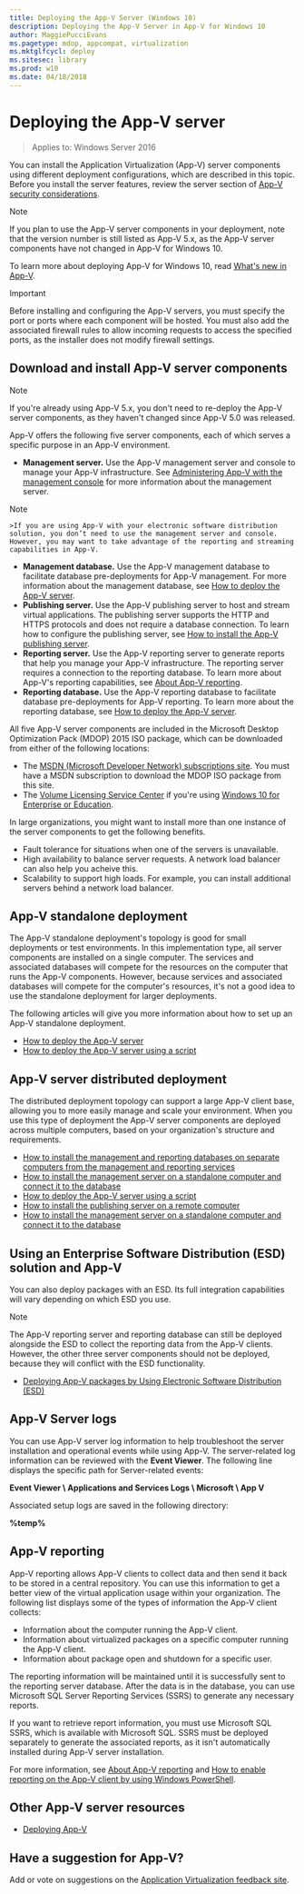 ```yaml
---
title: Deploying the App-V Server (Windows 10)
description: Deploying the App-V Server in App-V for Windows 10
author: MaggiePucciEvans
ms.pagetype: mdop, appcompat, virtualization
ms.mktglfcycl: deploy
ms.sitesec: library
ms.prod: w10
ms.date: 04/18/2018
---
```

# Deploying the App-V server

>Applies to: Windows Server 2016

You can install the Application Virtualization (App-V) server components using different deployment configurations, which are described in this topic. Before you install the server features, review the server section of [App-V security considerations](appv-security-considerations.md).

>[!NOTE]
>If you plan to use the App-V server components in your deployment, note that the version number is still listed as App-V 5.x, as the App-V server components have not changed in App-V for Windows 10.

To learn more about deploying App-V for Windows 10, read [What's new in App-V](appv-about-appv.md).

>[!IMPORTANT]
>Before installing and configuring the App-V servers, you must specify the port or ports where each component will be hosted. You must also add the associated firewall rules to allow incoming requests to access the specified ports, as the installer does not modify firewall settings.

## Download and install App-V server components

>[!NOTE]
>If you're already using App-V 5.x, you don't need to re-deploy the App-V server components, as they haven't changed since App-V 5.0 was released.

App-V offers the following five server components, each of which serves a specific purpose in an App-V environment.

* **Management server.** Use the App-V management server and console to manage your App-V infrastructure. See [Administering App-V with the management console](appv-administering-virtual-applications-with-the-management-console.md) for more information about the management server.

 >[!NOTE]
    >If you are using App-V with your electronic software distribution solution, you don’t need to use the management server and console. However, you may want to take advantage of the reporting and streaming capabilities in App-V.
* **Management database.** Use the App-V management database to facilitate database pre-deployments for App-V management. For more information about the management database, see [How to deploy the App-V server](appv-deploy-the-appv-server.md).
* **Publishing server.** Use the App-V publishing server to host and stream virtual applications. The publishing server supports the HTTP and HTTPS protocols and does not require a database connection. To learn how to configure the publishing server, see [How to install the App-V publishing server](appv-install-the-publishing-server-on-a-remote-computer.md).
* **Reporting server.** Use the App-V reporting server to generate reports that help you manage your App-V infrastructure. The reporting server requires a connection to the reporting database. To learn more about App-V's reporting capabilities, see [About App-V reporting](appv-reporting.md).
* **Reporting database.** Use the App-V reporting database to facilitate database pre-deployments for App-V reporting. To learn more about the reporting database, see [How to deploy the App-V server](appv-deploy-the-appv-server.md).

All five App-V server components are included in the Microsoft Desktop Optimization Pack (MDOP) 2015 ISO package, which can be downloaded from either of the following locations:

* The [MSDN (Microsoft Developer Network) subscriptions site](https://msdn.microsoft.com/en-us/subscriptions/downloads/default.aspx#FileId=65215). You must have a MSDN subscription to download the MDOP ISO package from this site.
* The [Volume Licensing Service Center](https://www.microsoft.com/en-us/licensing/default.aspx) if you're using [Windows 10 for Enterprise or Education](https://www.microsoft.com/en-us/WindowsForBusiness/windows-product-home).

In large organizations, you might want to install more than one instance of the server components to get the following benefits.

* Fault tolerance for situations when one of the servers is unavailable.
* High availability to balance server requests. A network load balancer can also help you acheive this.
* Scalability to support high loads. For example, you can install additional servers behind a network load balancer.

## App-V standalone deployment

The App-V standalone deployment's topology is good for small deployments or test environments. In this implementation type, all server components are installed on a single computer. The services and associated databases will compete for the resources on the computer that runs the App-V components. However, because services and associated databases will compete for the computer's resources, it's not a good idea to use the standalone deployment for larger deployments.

The following articles will give you more information about how to set up an App-V standalone deployment.

* [How to deploy the App-V server](appv-deploy-the-appv-server.md)
* [How to deploy the App-V server using a script](appv-deploy-the-appv-server-with-a-script.md)

## App-V server distributed deployment

The distributed deployment topology can support a large App-V client base, allowing you to more easily manage and scale your environment. When you use this type of deployment the App-V server components are deployed across multiple computers, based on your organization's structure and requirements.

* [How to install the management and reporting databases on separate computers from the management and reporting services](appv-install-the-management-and-reporting-databases-on-separate-computers.md)
* [How to install the management server on a standalone computer and connect it to the database](appv-install-the-management-server-on-a-standalone-computer.md)
* [How to deploy the App-V server using a script](appv-deploy-the-appv-server-with-a-script.md)
* [How to install the publishing server on a remote computer](appv-install-the-publishing-server-on-a-remote-computer.md)
* [How to install the management server on a standalone computer and connect it to the database](appv-install-the-management-server-on-a-standalone-computer.md)

## Using an Enterprise Software Distribution (ESD) solution and App-V

You can also deploy packages with an ESD. Its full integration capabilities will vary depending on which ESD you use.

>[!NOTE]
>The App-V reporting server and reporting database can still be deployed alongside the ESD to collect the reporting data from the App-V clients. However, the other three server components should not be deployed, because they will conflict with the ESD functionality.

* [Deploying App-V packages by Using Electronic Software Distribution (ESD)](appv-deploying-packages-with-electronic-software-distribution-solutions.md)

## App-V Server logs

You can use App-V server log information to help troubleshoot the server installation and operational events while using App-V. The server-related log information can be reviewed with the **Event Viewer**. The following line displays the specific path for Server-related events:

**Event Viewer \\ Applications and Services Logs \\ Microsoft \\ App V**

Associated setup logs are saved in the following directory:

**%temp%**

## App-V reporting

App-V reporting allows App-V clients to collect data and then send it back to be stored in a central repository. You can use this information to get a better view of the virtual application usage within your organization. The following list displays some of the types of information the App-V client collects:

* Information about the computer running the App-V client.
* Information about virtualized packages on a specific computer running the App-V client.
* Information about package open and shutdown for a specific user.

The reporting information will be maintained until it is successfully sent to the reporting server database. After the data is in the database, you can use Microsoft SQL Server Reporting Services (SSRS) to generate any necessary reports.

If you want to retrieve report information, you must use Microsoft SQL SSRS, which is available with Microsoft SQL. SSRS must be deployed separately to generate the associated reports, as it isn't automatically installed during App-V server installation.

For more information, see [About App-V reporting](appv-reporting.md) and [How to enable reporting on the App-V client by using Windows PowerShell](appv-enable-reporting-on-the-appv-client-with-powershell.md).

## Other App-V server resources

* [Deploying App-V](appv-deploying-appv.md)

## Have a suggestion for App-V?

Add or vote on suggestions on the [Application Virtualization feedback site](https://appv.uservoice.com/forums/280448-microsoft-application-virtualization).